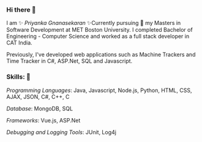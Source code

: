 ### Hi there 👋

I am ✨ _Priyanka Gnanasekaran_ ✨Currently pursuing 🔭 my Masters in Software Development at MET Boston University. I completed Bachelor of Engineering - Computer Science and worked as a full stack developer in CAT India.

Previously, I've developed web applications such as Machine Trackers and Time Tracker in C#, ASP.Net, SQL and Javascript.

### Skills: 🌱 

_Programming Languages_: 
Java, Javascript, Node.js, Python, HTML, CSS, AJAX, JSON, C#, C++, C

_Database_: 
MongoDB, SQL

_Frameworks_: 
Vue.js, ASP.Net

_Debugging and Logging Tools_: 
JUnit, Log4j

<!--
**PriNat52/PriNat52** is a ✨ _special_ ✨ repository because its `README.md` (this file) appears on your GitHub profile.

Here are some ideas to get you started:

- 🔭 I’m currently working on ...
- 🌱 I’m currently learning ...
- 👯 I’m looking to collaborate on ...
- 🤔 I’m looking for help with ...
- 💬 Ask me about ...
- 📫 How to reach me: ...
- 😄 Pronouns: ...
- ⚡ Fun fact: ...
-->
